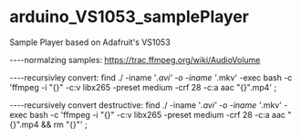 # arduino_VS1053_samplePlayer
Sample Player based on Adafruit's VS1053


----normalzing samples: 
https://trac.ffmpeg.org/wiki/AudioVolume

----recursivley convert:
find ./ -iname '*.avi' -o -iname '*.mkv' -exec bash -c 'ffmpeg -i "{}" -c:v libx265 -preset medium -crf 28 -c:a aac "{}".mp4' \;

----recursively convert destructive:
find ./ -iname '*.avi' -o -iname '*.mkv' -exec bash -c 'ffmpeg -i "{}" -c:v libx265 -preset medium -crf 28 -c:a aac "{}".mp4 && rm "{}"' \;

